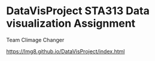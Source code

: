 # DataVisProject STA313 Data visualization Assignment

Team Climage Changer

https://lmg8.github.io/DataVisProject/index.html
